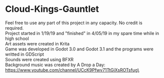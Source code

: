 # Cloud-Kings-Gauntlet
Feel free to use any part of this project in any capacity. No credit is required.\
Project started in 1/19/19 and "finished" in 4/05/19 in my spare time while in high school\
Art assets were created in Krita\
Game was developed in Godot 3.0 and Godot 3.1 and the programs were writted in GDScript\
Sounds were created using BFXR\
Background music was created by A Drop a Day: https://www.youtube.com/channel/UCcK9Pfwv71TtGiXsROTsfug\
